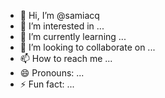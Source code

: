 - 👋 Hi, I’m @samiacq
- 👀 I’m interested in ...
- 🌱 I’m currently learning ...
- 💞️ I’m looking to collaborate on ...
- 📫 How to reach me ...
- 😄 Pronouns: ...
- ⚡ Fun fact: ...

<!---
samiacq/samiacq is a ✨ special ✨ repository because its `README.md` (this file) appears on your GitHub profile.
You can click the Preview link to take a look at your changes.
--->
